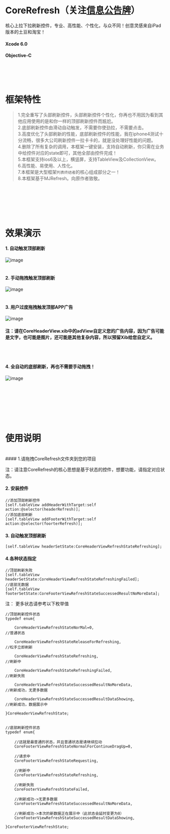<br /><br />

CoreRefresh（关注[信息公告牌](https://github.com/CharlinFeng/Show)）
=======
核心上拉下拉刷新控件，专业、高性能、个性化，与众不同！创意灵感来自iPad版本的土豆和淘宝！
#### Xcode 6.0
#### Objective-C

<br /><br /><br />


框架特性
=======
>1.完全重写了头部刷新控件，头部刷新控件个性化，你再也不用因为看到其他应用使用的是和你一样的顶部刷新控件而尴尬。<br />
>2.底部刷新控件由滑动自动触发，不需要你使劲拉，不需要点击。<br />
>3.高度优化了头部刷新的性能，底部刷新控件的性能，我在iphone4测试十分流畅，很多大公司刷新控件一拉卡卡的，就是没处理好性能的问题。<br />
>4.删除了所有复杂的调用，本框架一键安装，支持自动刷新，你只需在业务中给控件对应的state即可，其他全部由控件完成！<br />
>5.本框架支持ios6及以上，横竖屏，支持TableView及CollectionView。<br />
>6.高性能、易使用、人性化。<br />
>7.本框架是大型框架`列表终结者`的核心组成部分之一！<br />
>8.本框架基于MJRefresh。向原作者致敬。


<br /><br /><br />
效果演示
=======

#### 1. 自动触发顶部刷新
![image](https://github.com/CharlinFeng/Resource/blob/master/CoreRefresh/1.gif)<br/><br/>

#### 2. 手动拖拽触发顶部刷新
![image](https://github.com/CharlinFeng/Resource/blob/master/CoreRefresh/2.gif)<br/><br/>

#### 3. 用户过度拖拽触发顶部APP广告
![image](https://github.com/CharlinFeng/Resource/blob/master/CoreRefresh/3.gif)<br/>

#### 注：请在CoreHeaderView.xib中的adView自定义您的广告内容，因为广告可能是文字，也可能是图片，还可能是其他复杂内容，所以预留Xib给您自定义。
<br/><br/>

#### 4. 全自动的底部刷新，再也不需要手动拖拽！
![image](https://github.com/CharlinFeng/Resource/blob/master/CoreRefresh/4.gif)<br/><br/>


<br /><br /><br />
使用说明
=======
<br />
#### 1.请拖拽CoreRefresh文件夹到您的项目<br />

注：请注意CoreRefresh的核心思想是基于状态的控件，想要功能，请指定对应状态。


#### 2. 安装控件

    //添加顶部刷新控件
    [self.tableView addHeaderWithTarget:self action:@selector(headerRefresh)];
    //添加底部刷新
    [self.tableView addFooterWithTarget:self action:@selector(foorterRefresh)];

#### 3. 自动触发顶部刷新

    [self.tableView headerSetState:CoreHeaderViewRefreshStateRefreshing];

#### 4.各种状态指定

    //顶部刷新失败
    [self.tableView headerSetState:CoreHeaderViewRefreshStateRefreshingFailed];
    //底部无数据
    [self.tableView footerSetState:CoreFooterViewRefreshStateSuccessedResultNoMoreData];
    
注： 更多状态请参考以下枚举值

    //顶部刷新控件状态
    typedef enum{
        
        CoreHeaderViewRefreshStateNorMal=0,                                                 //普通状态
        
        CoreHeaderViewRefreshStateReleaseForRefreshing,                                     //松手立即刷新
        
        CoreHeaderViewRefreshStateRefreshing,                                               //刷新中
        
        CoreHeaderViewRefreshStateRefreshingFailed,                                         //刷新失败
        
        CoreHeaderViewRefreshStateSuccessedResultNoMoreData,                                //刷新成功，无更多数据
        
        CoreHeaderViewRefreshStateSuccessedResultDataShowing,                               //刷新成功，数据展示中
        
    }CoreHeaderViewRefreshState;


    //底部刷新控件状态
    typedef enum{
        
        //这就是最普通的状态，并且普通状态是请继续拉动
        CoreFooterViewRefreshStateNormalForContinueDragUp=0,
        
        //请求中
        CoreFooterViewRefreshStateRequesting,
        
        //刷新中
        CoreFooterViewRefreshStateRefreshing,
    
        //刷新失败
        CoreFooterViewRefreshStateFailed,
    
        //刷新成功->无更多数据
        CoreFooterViewRefreshStateSuccessedResultNoMoreData,
    
        //刷新成功->本次的新数据正在展示中（此状态会延时变更为0）
        CoreFooterViewRefreshStateSuccessedResultDataShowing,
        
    }CoreFooterViewRefreshState;
